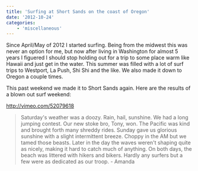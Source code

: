 ```yaml
---
title: 'Surfing at Short Sands on the coast of Oregon'
date: '2012-10-24'
categories:
    - 'miscellaneous'
---
```


Since April/May of 2012 I started surfing. Being from the midwest this was never an option for me, but now after living in Washington for almost 5 years I figuered I should stop holding out for a trip to some place warm like Hawaii and just get in the water. This summer was filled with a lot of surf trips to Westport, La Push, Shi Shi and the like. We also made it down to Oregon a couple times.

This past weekend we made it to Short Sands again. Here are the results of a blown out surf weekend:

http://vimeo.com/52079618

> Saturday's weather was a doozy. Rain, hail, sunshine. We had a long jumping contest. Our new stoke bro, Tony, won. The Pacific was kind and brought forth many shreddy rides. Sunday gave us glorious sunshine with a slight intermittent breeze. Choppy in the AM but we tamed those beasts. Later in the day the waves weren't shaping quite as nicely, making it hard to catch much of anything. On both days, the beach was littered with hikers and bikers. Hardly any surfers but a few were as dedicated as our troop. - Amanda
